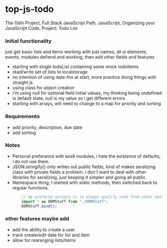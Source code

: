 # top-js-todo

The Odin Project, Full Stack JavaScript Path, JavaScript, Organizing your JavaScript Code, Project: Todo List

### Initial functionality
just get basic lists and items working with just names, all ui elements, events, modules defiend and working; then add other fields and features
- starting with single todoList containing some mock todoItems
- read/write set of lists to localstorage
- no intention of using date-fns at start, more practice doing things with straight js
- using class for object creation
- i'm using null for optional field initial values, my thinking being undefined is default state, null is my value so i get different errors
- starting with arrays, will need to change to a map for priority and sorting


### Requirements
- add priority, description, due date
- add sorting 


### Notes
- Personal preferance with ess6 modules, i hate the existance of defaults, i do not use them.
- JSON.stringify() only writes out public fields, kind of makes seralizing class with private fields a problem.  i don't want to deal with other libraries for seralizing, just keeping it simpler and going all public.
- Namespace thing; I started with static methods, then switched back to regular functions.
    ```js
        // my prefered aproach is to always qualify code from other modules
        import * as DOMStuff from "./DOMStuff";
        DOMStuff.bind();
    ```

### other features maybe add
- add the ability to create a user
- track create/edit date for list and item
- allow for rearanging lists/items